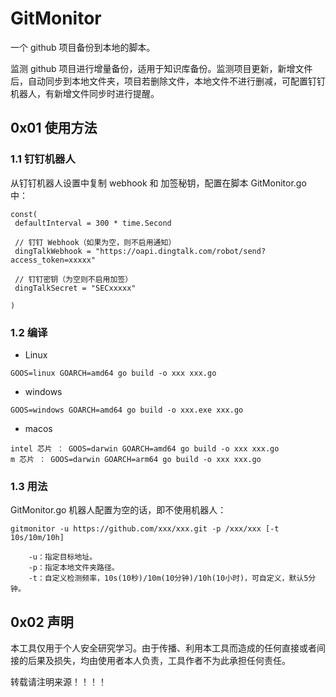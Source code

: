 # GitMonitor

一个 github 项目备份到本地的脚本。

监测 github 项目进行增量备份，适用于知识库备份。监测项目更新，新增文件后，自动同步到本地文件夹，项目若删除文件，本地文件不进行删减，可配置钉钉机器人，有新增文件同步时进行提醒。


## 0x01  使用方法

### 1.1 钉钉机器人

从钉钉机器人设置中复制 webhook 和 加签秘钥，配置在脚本 GitMonitor.go 中：

```
const(
 defaultInterval = 300 * time.Second

 // 钉钉 Webhook（如果为空，则不启用通知）
 dingTalkWebhook = "https://oapi.dingtalk.com/robot/send?access_token=xxxxx"

 // 钉钉密钥（为空则不启用加签）
 dingTalkSecret = "SECxxxxx"

) 
```


### 1.2 编译

* Linux

```
GOOS=linux GOARCH=amd64 go build -o xxx xxx.go
```

* windows

```
GOOS=windows GOARCH=amd64 go build -o xxx.exe xxx.go
```

* macos

```
intel 芯片 ： GOOS=darwin GOARCH=amd64 go build -o xxx xxx.go
m 芯片 ： GOOS=darwin GOARCH=arm64 go build -o xxx xxx.go
```

### 1.3 用法

GitMonitor.go 机器人配置为空的话，即不使用机器人：
```
gitmonitor -u https://github.com/xxx/xxx.git -p /xxx/xxx [-t 10s/10m/10h]

    -u：指定目标地址。
    -p：指定本地文件夹路径。
    -t：自定义检测频率，10s(10秒)/10m(10分钟)/10h(10小时)，可自定义，默认5分钟。

```

## 0x02 声明

本工具仅用于个人安全研究学习。由于传播、利用本工具而造成的任何直接或者间接的后果及损失，均由使用者本人负责，工具作者不为此承担任何责任。

转载请注明来源！！！！

